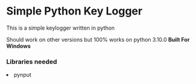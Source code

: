 <h1>Simple Python Key Logger</h1>
<p>
This is a simple keylogger written in python</p>
Should work on other versions but 100% works on python 3.10.0
<b>Built For Windows</b>
</p>
<h3> Libraries needed</h3>
<ui>
<li>pynput</li>
</ui>
